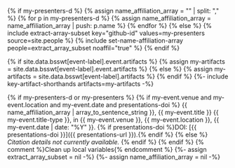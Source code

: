 {% if my-presenters-d %}
  {% assign name_affiliation_array = "" | split: "," %}
  {% for p in my-presenters-d %}
    {% assign name_affiliation_array = name_affiliation_array | push: p.name %}
  {% endfor %}
{% else %}
  {% include extract-array-subset key="github-id" values=my-presenters source=site.people %}
  {% include set-name-affiliation-array people=extract_array_subset noaffil="true" %}
{% endif %}

{% if site.data.bsswt[event-label].event.artifacts %}
  {% assign my-artifacts = site.data.bsswt[event-label].event.artifacts %}
{% else %}
  {% assign my-artifacts = site.data.bsswt[event-label].artifacts %}
{% endif %}
{%- include key-artifact-shorthands artifacts=my-artifacts -%}

{% if my-presenters-d or my-presenters %}
  {% if my-event.venue and my-event.location and my-event.date and presentations-doi %}
{{ name_affiliation_array | array_to_sentence_string }}, {{ my-event.title }} {{ my-event.title-type }}, in {{ my-event.venue }}, {{ my-event.location }}, {{ my-event.date | date: "%Y" }}. {% if presentations-doi %}DOI: [{{ presentations-doi }}]({{ presentations-url }}).{% endif %}
  {% else %}
*Citation details not currently available.*
  {% endif %}
{% endif %}
{% comment %}Clean up local variables{% endcomment %}
{%- assign extract_array_subset = nil -%}
{%- assign name_affiliation_array = nil -%}
